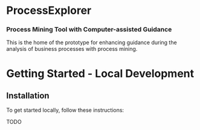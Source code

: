 # ProcessExplorer
### Process Mining Tool with Computer-assisted Guidance

This is the home of the prototype for enhancing guidance during the analysis of business processes with process mining.

# Getting Started - Local Development

## Installation
To get started locally, follow these instructions:

TODO
